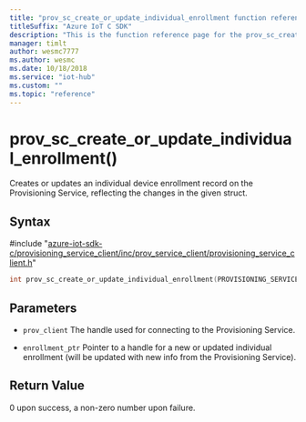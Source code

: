 ```yaml
---                             
title: "prov_sc_create_or_update_individual_enrollment function reference | Microsoft Docs" 
titleSuffix: "Azure IoT C SDK"            
description: "This is the function reference page for the prov_sc_create_or_update_individual_enrollment() function in the Azure IoT C SDK. This SDK is used with Azure IoT Hub and Azure IoT Hub Device Provisioning Service"            
manager: timlt                 
author: wesmc7777              
ms.author: wesmc               
ms.date: 10/18/2018                    
ms.service: "iot-hub"             
ms.custom: ""                
ms.topic: "reference"        
---                            
```


# prov_sc_create_or_update_individual_enrollment()

Creates or updates an individual device enrollment record on the Provisioning Service, reflecting the changes in the given struct.

## Syntax

\#include "[azure-iot-sdk-c/provisioning_service_client/inc/prov_service_client/provisioning_service_client.h](../provisioning-service-client-h.md)"  
```C
int prov_sc_create_or_update_individual_enrollment(PROVISIONING_SERVICE_CLIENT_HANDLE  C2);
```

## Parameters
* `prov_client` The handle used for connecting to the Provisioning Service. 

* `enrollment_ptr` Pointer to a handle for a new or updated individual enrollment (will be updated with new info from the Provisioning Service).

## Return Value
0 upon success, a non-zero number upon failure.

